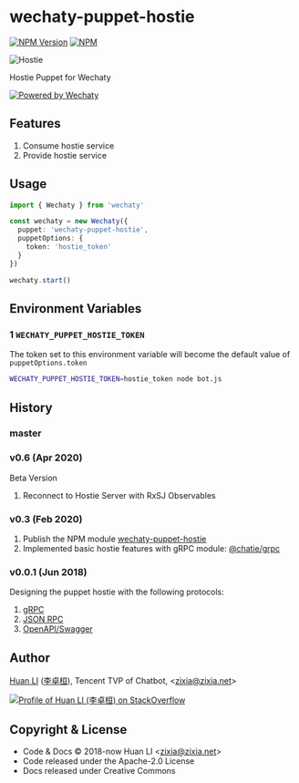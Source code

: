 # wechaty-puppet-hostie

[![NPM Version](https://badge.fury.io/js/wechaty-puppet-hostie.svg)](https://www.npmjs.com/package/wechaty-puppet-hostie)
[![NPM](https://github.com/Chatie/grpc/workflows/NPM/badge.svg)](https://github.com/wechaty/wechaty-puppet-hostie/actions?query=workflow%3ANPM)

![Hostie](https://wechaty.github.io/wechaty-puppet-hostie/images/hostie.png)

Hostie Puppet for Wechaty

[![Powered by Wechaty](https://img.shields.io/badge/Powered%20By-Wechaty-brightgreen.svg)](https://github.com/Wechaty/wechaty)

## Features

1. Consume hostie service
1. Provide hostie service

## Usage

```ts
import { Wechaty } from 'wechaty'

const wechaty = new Wechaty({
  puppet: 'wechaty-puppet-hostie',
  puppetOptions: {
    token: 'hostie_token'
  }
})

wechaty.start()
```

## Environment Variables

### 1 `WECHATY_PUPPET_HOSTIE_TOKEN`

The token set to this environment variable will become the default value of `puppetOptions.token`

```sh
WECHATY_PUPPET_HOSTIE_TOKEN=hostie_token node bot.js
```

## History

### master

### v0.6 (Apr 2020)

Beta Version

1. Reconnect to Hostie Server with RxSJ Observables

### v0.3 (Feb 2020)

1. Publish the NPM module [wechaty-puppet-hostie](https://www.npmjs.com/package/wechaty-puppet-hostie)
1. Implemented basic hostie features with gRPC module: [@chatie/grpc](https://github.com/Chatie/grpc)

### v0.0.1 (Jun 2018)

Designing the puppet hostie with the following protocols:

1. [gRPC](https://grpc.io/)
1. [JSON RPC](https://www.jsonrpc.org/)
1. [OpenAPI/Swagger](https://swagger.io/docs/specification/about/)

## Author

[Huan LI](https://github.com/huan) ([李卓桓](http://linkedin.com/in/zixia)),
Tencent TVP of Chatbot, \<zixia@zixia.net\>

[![Profile of Huan LI (李卓桓) on StackOverflow](https://stackexchange.com/users/flair/265499.png)](https://stackexchange.com/users/265499)

## Copyright & License

* Code & Docs © 2018-now Huan LI \<zixia@zixia.net\>
* Code released under the Apache-2.0 License
* Docs released under Creative Commons
